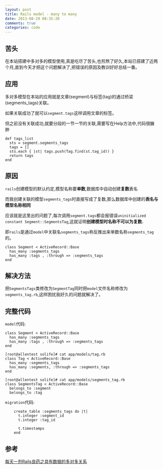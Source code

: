 ```yaml
---
layout: post
title: Rails model - many to many
date: 2013-08-29 08:35:20
comments: true
categories: code
---
```

## 苦头

在本站搭建中多对多的模型使用,真是吃尽了苦头,也煎熬了好久,本站已搭建了近两个月,直到今天才把这个问题解决了,把错误的原因及教训好好总结一番。

## 应用

多对多模型在本站的应用就是文章(segment)与标签(tag)的通过桥梁(segments_tags)关联。

如果关联成功了就可以`segment.tags`这样调用文章的标签。

但之前没有关联成功,就要分段的一节一节的关联,需要写在Help方法中,代码很臃肿

    def tags_list
      sts = segment.segments_tags
      tags = []
      sts.each { |st| tags.push(Tag.find(st.tag_id)) }
      return tags
    end

## 原因

`rails`创建模型的默认约定,模型名称要**单数**,数据库中自动创建**复数**表名

而我创建关联的模型`segments_tags`时直接写成了复数,那么数据库中创建的**表名与模型名称相同**

应该就是这里出的问题了,每次调用`segment.tags`都会报错误`uninitialized constant Segment::SegmentsTag`,这就证明**创建模型时名称不可以为复数.**

即`rails`是通过`model`中关联名`segments_tags`称反推出来单数名称`segments_tag`的。

    class Segment < ActiveRecord::Base
      has_many :segments_tags
      has_many :tags , :through => :segments_tags
    end

## 解决方法

把`SegmentsTags`类修改为`SegmentTag`同时把`model`文件名称修改为`segments_tag.rb`,这样困扰我好久的问题就解决了。

## 完整代码

`model`代码:

    class Segment < ActiveRecord::Base
      has_many :segments_tags
      has_many :tags , :through => :segments_tags
    end
    
    [root@allentest solife]# cat app/models/tag.rb 
    class Tag < ActiveRecord::Base
      has_many :segments_tags
      has_many :segments, :through => :segments_tags
    end
    
    [root@allentest solife]# cat app/models/segments_tag.rb 
    class SegmentsTag < ActiveRecord::Base
      belongs_to :segment
      belongs_to :tag

`migration`代码:


        create_table :segments_tags do |t|
          t.integer :segment_id
          t.integer :tag_id
    
          t.timestamps
        end

## 参考

[每天一剂Rails良药之具有数据的多对多关系](http://hideto.iteye.com/blog/76556)

